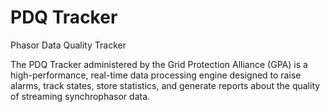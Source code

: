 # PDQ Tracker
Phasor Data Quality Tracker

The PDQ Tracker administered by the Grid Protection Alliance (GPA) is a high-performance, real-time data processing engine designed to raise alarms, track states, store statistics, and generate reports about the quality of streaming synchrophasor data.
